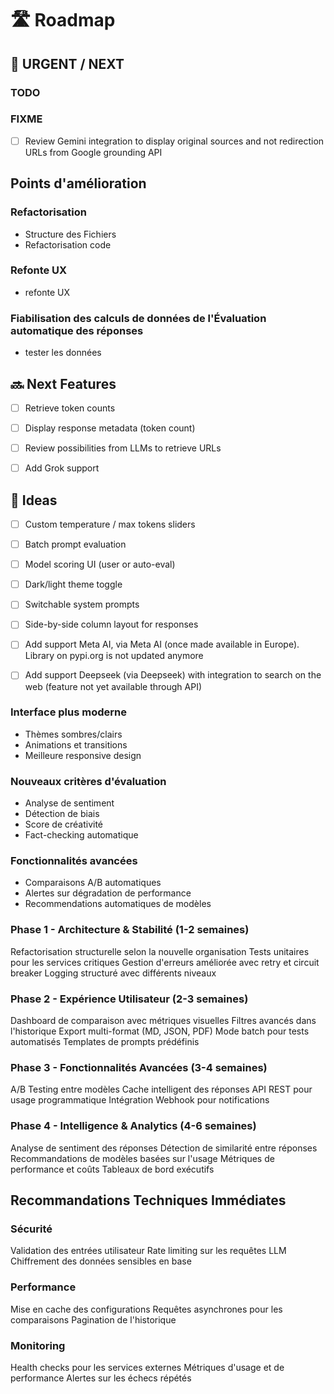# 🛣️ Roadmap

## 🚧 URGENT / NEXT
### TODO


### FIXME
- [ ] Review Gemini integration to display original sources and not redirection URLs from Google grounding API

## Points d'amélioration
### Refactorisation 
- Structure des Fichiers
- Refactorisation code

### Refonte UX
- refonte UX

### Fiabilisation des calculs de données de l'Évaluation automatique des réponses
- tester les données






## 🔜 Next Features
- [ ] Retrieve token counts
- [ ] Display response metadata (token count)
- [ ] Review possibilities from LLMs to retrieve URLs
- [ ] Add Grok support



## 🧪 Ideas
- [ ] Custom temperature / max tokens sliders
- [ ] Batch prompt evaluation
- [ ] Model scoring UI (user or auto-eval)
- [ ] Dark/light theme toggle
- [ ] Switchable system prompts
- [ ] Side-by-side column layout for responses
- [ ] Add support Meta AI, via Meta AI (once made available in Europe). Library on pypi.org is not updated anymore
- [ ] Add support Deepseek (via Deepseek) with integration to search on the web (feature not yet available through API)



### Interface plus moderne
- Thèmes sombres/clairs
- Animations et transitions
- Meilleure responsive design

### Nouveaux critères d'évaluation
- Analyse de sentiment
- Détection de biais
- Score de créativité
- Fact-checking automatique

### Fonctionnalités avancées
- Comparaisons A/B automatiques
- Alertes sur dégradation de performance
- Recommendations automatiques de modèles

### Phase 1 - Architecture & Stabilité (1-2 semaines)
Refactorisation structurelle selon la nouvelle organisation
Tests unitaires pour les services critiques
Gestion d'erreurs améliorée avec retry et circuit breaker
Logging structuré avec différents niveaux

### Phase 2 - Expérience Utilisateur (2-3 semaines)
Dashboard de comparaison avec métriques visuelles
Filtres avancés dans l'historique
Export multi-format (MD, JSON, PDF)
Mode batch pour tests automatisés
Templates de prompts prédéfinis

### Phase 3 - Fonctionnalités Avancées (3-4 semaines)
A/B Testing entre modèles
Cache intelligent des réponses
API REST pour usage programmatique
Intégration Webhook pour notifications

### Phase 4 - Intelligence & Analytics (4-6 semaines)
Analyse de sentiment des réponses
Détection de similarité entre réponses
Recommandations de modèles basées sur l'usage
Métriques de performance et coûts
Tableaux de bord exécutifs

## Recommandations Techniques Immédiates
### Sécurité
Validation des entrées utilisateur
Rate limiting sur les requêtes LLM
Chiffrement des données sensibles en base

### Performance
Mise en cache des configurations
Requêtes asynchrones pour les comparaisons
Pagination de l'historique

### Monitoring
Health checks pour les services externes
Métriques d'usage et de performance
Alertes sur les échecs répétés
